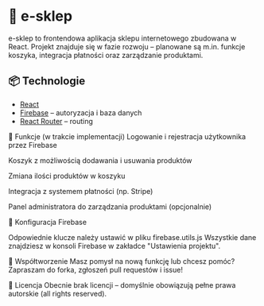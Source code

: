 # 🛒 e-sklep

e-sklep to frontendowa aplikacja sklepu internetowego zbudowana w React. Projekt znajduje się w fazie rozwoju – planowane są m.in. funkcje koszyka, integracja płatności oraz zarządzanie produktami.

## 📦 Technologie

- [React](https://reactjs.org/)
- [Firebase](https://firebase.google.com/) – autoryzacja i baza danych
- [React Router](https://reactrouter.com/) – routing 

🧩 Funkcje (w trakcie implementacji)
 Logowanie i rejestracja użytkownika przez Firebase

 Koszyk z możliwością dodawania i usuwania produktów

 Zmiana ilości produktów w koszyku

 Integracja z systemem płatności (np. Stripe)

 Panel administratora do zarządzania produktami (opcjonalnie)

🔐 Konfiguracja Firebase

Odpowiednie klucze należy ustawić w pliku firebase.utils.js
Wszystkie dane znajdziesz w konsoli Firebase w zakładce "Ustawienia projektu".

🤝 Współtworzenie
Masz pomysł na nową funkcję lub chcesz pomóc? Zapraszam do forka, zgłoszeń pull requestów i issue!

📄 Licencja
Obecnie brak licencji – domyślnie obowiązują pełne prawa autorskie (all rights reserved).
